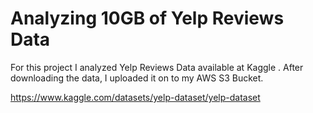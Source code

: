 # Analyzing 10GB of Yelp Reviews Data

For this project I analyzed Yelp Reviews Data available at Kaggle . After downloading the data, I uploaded it on to my AWS S3 Bucket.



https://www.kaggle.com/datasets/yelp-dataset/yelp-dataset



